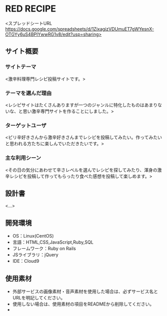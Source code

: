  <h1>RED RECIPE</h1>

<スプレッドシートURL https://docs.google.com/spreadsheets/d/1ZixagizVDUmuET7gWYesnX-OTGYy6uS4BPIYwwRG1v8/edit?usp=sharing>

## サイト概要
### サイトテーマ
<激辛料理専門レシピ投稿サイトです。>

### テーマを選んだ理由
<レシピサイトはたくさんありますが一つのジャンルに特化したものはあまりないな、と思い激辛専門サイトを作ることにしました。>

### ターゲットユーザ
<ピリ辛好きさんから激辛好きさんまでレシピを投稿してみたい。作ってみたいと思われる方たちに楽しんでいただきたいです。>

### 主な利用シーン
<その日の気分にあわせて辛さレベルを選んでレシピを探してみたり、渾身の激辛レシピを投稿して作ってもらったり食べた感想を投稿して楽しめます。>

## 設計書
<...>

## 開発環境
- OS：Linux(CentOS)
- 言語：HTML,CSS,JavaScript,Ruby,SQL
- フレームワーク：Ruby on Rails
- JSライブラリ：jQuery
- IDE：Cloud9

## 使用素材
- 外部サービスの画像素材・音声素材を使用した場合は、必ずサービス名とURLを明記してください。
- 使用しない場合は、使用素材の項目をREADMEから削除してください。
- 